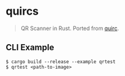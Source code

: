 # quircs

> QR Scanner in Rust. Ported from [quirc](https://github.com/dlbeer/quirc).


## CLI Example

```
$ cargo build --release --example qrtest
$ qrtest <path-to-image>
```


